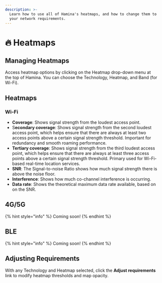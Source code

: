 ```yaml
---
description: >-
  Learn how to use all of Hamina's heatmaps, and how to change them to match
  your network requirements.
---
```


# 🔥 Heatmaps

## Managing Heatmaps

Access heatmap options by clicking on the Heatmap drop-down menu at the top of Hamina. You can choose the Technology, Heatmap, and Band (for Wi-Fi).

## Heatmaps

### Wi-Fi

* **Coverage**: Shows signal strength from the loudest access point.
* S**econdary coverage**: Shows signal strength from the second loudest access point, which helps ensure that there are always at least two access points above a certain signal strength threshold. Important for redundancy and smooth roaming performance.
* **Tertiary coverage**: Shows signal strength from the third loudest access point, which helps ensure that there are always at least three access points above a certain signal strength threshold. Primary used for Wi-Fi-based real-time location services.
* **SNR**: The Signal-to-noise Ratio shows how much signal strength there is above the noise floor.
* **Interference**: Shows how much co-channel interference is occurring.
* **Data rate**: Shows the theoretical maximum data rate available, based on on the SNR.

## 4G/5G

{% hint style="info" %}
Coming soon!
{% endhint %}

## BLE

{% hint style="info" %}
Coming soon!
{% endhint %}

## Adjusting Requirements

With any Technology and Heatmap selected, click the **Adjust requirements** link to modify heatmap thresholds and map opacity.
